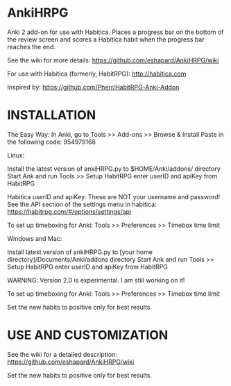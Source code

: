 AnkiHRPG
=======

Anki 2 add-on for use with Habitica. Places a progress bar on the bottom of the review screen and scores a Habitica habit when the progress bar reaches the end.

See the wiki for more details: https://github.com/eshapard/AnkiHRPG/wiki

For use with Habitica (formerly, HabitRPG): http://habitica.com

Inspired by: https://github.com/Pherr/HabitRPG-Anki-Addon

INSTALLATION
============

The Easy Way:
In Anki, go to Tools >> Add-ons >> Browse & Install
Paste in the following code: 954979168 


Linux:

Install the latest version of ankiHRPG.py to $HOME/Anki/addons/ directory
Start Ank and run Tools >> Setup HabitRPG
     enter userID and apiKey from HabitRPG
     
Habitica userID and apiKey: These are NOT your username and password! See the API section of the settings menu in habitica: https://habitrpg.com/#/options/settings/api

To set up timeboxing for Anki:
Tools >> Preferences >> Timebox time limit

Windows and Mac:

Install latest version of ankiHRPG.py to [your home directory]/Documents/Anki/addons directory
Start Ank and run Tools >> Setup HabitRPG
     enter userID and apiKey from HabitRPG
     
WARNING: Version 2.0 is experimental. I am still working on it!

To set up timeboxing for Anki:
Tools >> Preferences >> Timebox time limit


Set the new habits to positive only for best results.

USE AND CUSTOMIZATION
=====================

See the wiki for a detailed description: https://github.com/eshapard/AnkiHRPG/wiki
            
            
Set the new habits to positive only for best results.
